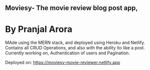 ## Moviesy- The movie review blog post app, 
# By Pranjal Arora

MAde using the MERN stack, and deployed using Heroku and Netlify.
Contains all CRUD Operations, and also with the ability ito like a post.
Currently working on, Authentication of users and Pagination.

Deployed on: https://moviesy-movie-reviewer.netlify.app

